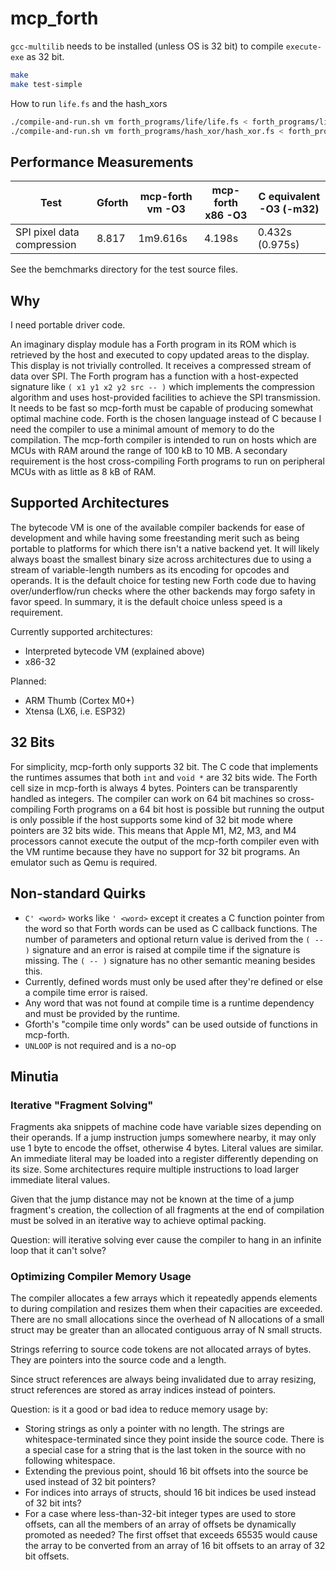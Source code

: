 # mcp_forth

`gcc-multilib` needs to be installed (unless OS is 32 bit) to compile `execute-exe` as 32 bit.

```sh
make
make test-simple
```

How to run `life.fs` and the hash_xors

```sh
./compile-and-run.sh vm forth_programs/life/life.fs < forth_programs/life/starting_board.txt
./compile-and-run.sh vm forth_programs/hash_xor/hash_xor.fs < forth_programs/hash_xor/hash_input.txt
```

## Performance Measurements

| Test                             | Gforth  | mcp-forth vm -O3 | mcp-forth x86 -O3 | C equivalent -O3 (-m32) |
| -------------------------------- | ------- | ---------------- | ----------------- | ----------------------- |
| SPI pixel data compression       | 8.817   | 1m9.616s         | 4.198s            | 0.432s (0.975s)         |

See the bemchmarks directory for the test source files.

## Why

I need portable driver code.

An imaginary display module has a Forth program in its ROM which is retrieved by the host
and executed to copy updated areas to the display. This display is not trivially controlled.
It receives a compressed stream of data over SPI. The Forth program has a function with
a host-expected signature like `( x1 y1 x2 y2 src -- )` which implements the compression
algorithm and uses host-provided facilities to achieve the SPI transmission. It needs
to be fast so mcp-forth must be capable of producing somewhat optimal machine code. Forth is
the chosen language instead of C because I need the compiler to use a minimal amount of
memory to do the compilation. The mcp-forth compiler is intended to run on hosts which are
MCUs with RAM around the range of 100 kB to 10 MB. A secondary requirement is the host cross-compiling
Forth programs to run on peripheral MCUs with as little as 8 kB of RAM.

## Supported Architectures

The bytecode VM is one of the available compiler backends for ease of development and while
having some freestanding merit such as being portable to platforms for which there isn't a
native backend yet. It will likely always boast the smallest binary size across architectures
due to using a stream of variable-length numbers as its encoding for opcodes and operands.
It is the default choice for testing new Forth code due to having over/underflow/run
checks where the other backends may forgo safety in favor speed. In summary, it is the default
choice unless speed is a requirement.

Currently supported architectures:

- Interpreted bytecode VM (explained above)
- x86-32

Planned:

- ARM Thumb (Cortex M0+)
- Xtensa (LX6, i.e. ESP32)

## 32 Bits

For simplicity, mcp-forth only supports 32 bit. The C code that implements the runtimes assumes
that both `int` and `void *` are 32 bits wide. The Forth cell size in mcp-forth is always 4 bytes. Pointers
can be transparently handled as integers. The compiler can work on 64 bit machines so cross-compiling
Forth programs on a 64 bit host is possible but running the output is only possible if
the host supports some kind of 32 bit mode where pointers are 32 bits wide. This means that
Apple M1, M2, M3, and M4 processors cannot execute the output of the mcp-forth compiler even with the
VM runtime because they have no support for 32 bit programs. An emulator such as Qemu is required.

## Non-standard Quirks

- `C' <word>` works like `' <word>` except it creates a C function pointer from the word so that
  Forth words can be used as C callback functions. The number of parameters and optional
  return value is derived from the `( -- )` signature and an error is raised at compile time
  if the signature is missing. The `( -- )` signature has no other semantic meaning besides this.
- Currently, defined words must only be used after they're defined or else a compile time
  error is raised.
- Any word that was not found at compile time is a runtime dependency and must be provided by
  the runtime.
- Gforth's "compile time only words" can be used outside of functions in mcp-forth.
- `UNLOOP` is not required and is a no-op

## Minutia

### Iterative "Fragment Solving"

Fragments aka snippets of machine code have variable sizes depending on their operands. If a jump
instruction jumps somewhere nearby, it may only use 1 byte to encode the offset, otherwise 4 bytes.
Literal values are similar. An immediate literal may be loaded into a register differently
depending on its size. Some architectures require multiple instructions to load larger immediate
literal values.

Given that the jump distance may not be known at the time of a jump fragment's creation, the
collection of all fragments at the end of compilation must be solved in an iterative way to
achieve optimal packing.

Question: will iterative solving ever cause the compiler to hang in an infinite loop that it can't solve?

### Optimizing Compiler Memory Usage

The compiler allocates a few arrays which it repeatedly appends elements to during compilation
and resizes them when their capacities are exceeded. There are no small allocations since the overhead
of N allocations of a small struct may be greater than an allocated contiguous array of N small structs.

Strings referring to source code tokens are not allocated arrays of bytes.
They are pointers into the source code and a length.

Since struct references are always being invalidated due to array resizing, struct references
are stored as array indices instead of pointers.

Question: is it a good or bad idea to reduce memory usage by:

- Storing strings as only a pointer with no length. The strings are whitespace-terminated since they
  point inside the source code. There is a special case for a string that is the last token in the
  source with no following whitespace.
- Extending the previous point, should 16 bit offsets into the source be used instead of 32 bit pointers?
- For indices into arrays of structs, should 16 bit indices be used instead of 32 bit ints?
- For a case where less-than-32-bit integer types are used to store offsets, can all the members of
  an array of offsets be dynamically promoted as needed? The first offset that exceeds 65535 would
  cause the array to be converted from an array of 16 bit offsets to an array of 32 bit offsets.
